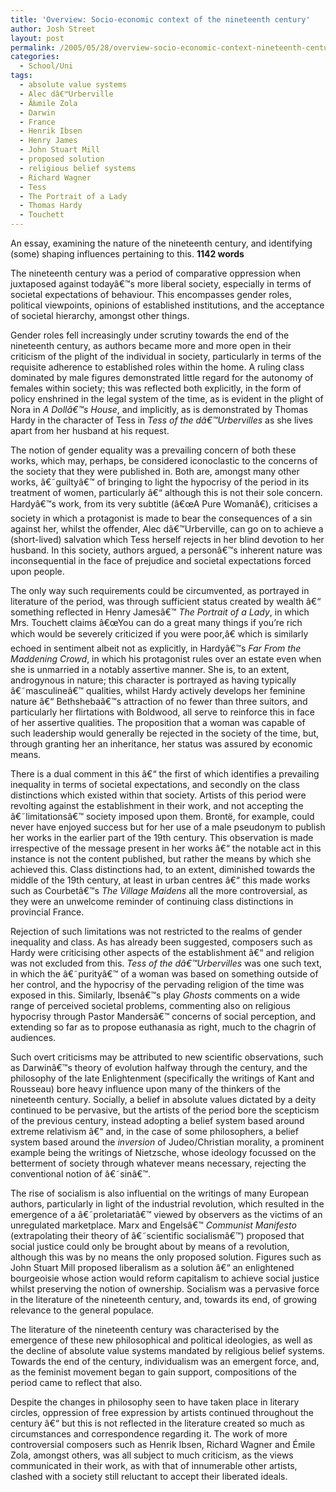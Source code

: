 ```yaml
---
title: 'Overview: Socio-economic context of the nineteenth century'
author: Josh Street
layout: post
permalink: /2005/05/28/overview-socio-economic-context-nineteenth-century/
categories:
  - School/Uni
tags:
  - absolute value systems
  - Alec dâ€™Urberville
  - Ã‰mile Zola
  - Darwin
  - France
  - Henrik Ibsen
  - Henry James
  - John Stuart Mill
  - proposed solution
  - religious belief systems
  - Richard Wagner
  - Tess
  - The Portrait of a Lady
  - Thomas Hardy
  - Touchett
---
```

An essay, examining the nature of the nineteenth century, and identifying (some) shaping influences pertaining to this. **1142 words**

The nineteenth century was a period of comparative oppression when juxtaposed against todayâ€™s more liberal society, especially in terms of societal expectations of behaviour. This encompasses gender roles, political viewpoints, opinions of established institutions, and the acceptance of societal hierarchy, amongst other things.

Gender roles fell increasingly under scrutiny towards the end of the nineteenth century, as authors became more and more open in their criticism of the plight of the individual in society, particularly in terms of the requisite adherence to established roles within the home. A ruling class dominated by male figures demonstrated little regard for the autonomy of females within society; this was reflected both explicitly, in the form of policy enshrined in the legal system of the time, as is evident in the plight of Nora in *A Dollâ€™s House*, and implicitly, as is demonstrated by Thomas Hardy in the character of Tess in *Tess of the dâ€™Urbervilles* as she lives apart from her husband at his request.

The notion of gender equality was a prevailing concern of both these works, which may, perhaps, be considered iconoclastic to the concerns of the society that they were published in. Both are, amongst many other works, â€˜guiltyâ€™ of bringing to light the hypocrisy of the period in its treatment of women, particularly â€“ although this is not their sole concern. Hardyâ€™s work, from its very subtitle (â€œA Pure Womanâ€), criticises a society in which a protagonist is made to bear the consequences of a sin against her, whilst the offender, Alec dâ€™Urberville, can go on to achieve a (short-lived) salvation which Tess herself rejects in her blind devotion to her husband. In this society, authors argued, a personâ€™s inherent nature was inconsequential in the face of prejudice and societal expectations forced upon people.

The only way such requirements could be circumvented, as portrayed in literature of the period, was through sufficient status created by wealth â€“ something reflected in Henry Jamesâ€™ *The Portrait of a Lady*, in which Mrs. Touchett claims â€œYou can do a great many things if you&#8217;re rich which would be severely criticized if you were poor,â€ which is similarly echoed in sentiment albeit not as explicitly, in Hardyâ€™s *Far From the Maddening Crowd*, in which his protagonist rules over an estate even when she is unmarried in a notably assertive manner. She is, to an extent, androgynous in nature; this character is portrayed as having typically â€˜masculineâ€™ qualities, whilst Hardy actively develops her feminine nature â€“ Bethshebaâ€™s attraction of no fewer than three suitors, and particularly her flirtations with Boldwood, all serve to reinforce this in face of her assertive qualities. The proposition that a woman was capable of such leadership would generally be rejected in the society of the time, but, through granting her an inheritance, her status was assured by economic means.

There is a dual comment in this â€“ the first of which identifies a prevailing inequality in terms of societal expectations, and secondly on the class distinctions which existed within that society. Artists of this period were revolting against the establishment in their work, and not accepting the â€˜limitationsâ€™ society imposed upon them. Bront&#235;, for example, could never have enjoyed success but for her use of a male pseudonym to publish her works in the earlier part of the 19th century. This observation is made irrespective of the message present in her works â€“ the notable act in this instance is not the content published, but rather the means by which she achieved this. Class distinctions had, to an extent, diminished towards the middle of the 19th century, at least in urban centres â€“ this made works such as Courbetâ€™s *The Village Maidens* all the more controversial, as they were an unwelcome reminder of continuing class distinctions in provincial France.

Rejection of such limitations was not restricted to the realms of gender inequality and class. As has already been suggested, composers such as Hardy were criticising other aspects of the establishment â€“ and religion was not excluded from this. *Tess of the dâ€™Urbervilles* was one such text, in which the â€˜purityâ€™ of a woman was based on something outside of her control, and the hypocrisy of the pervading religion of the time was exposed in this. Similarly, Ibsenâ€™s play *Ghosts* comments on a wide range of perceived societal problems, commenting also on religious hypocrisy through Pastor Mandersâ€™ concerns of social perception, and extending so far as to propose euthanasia as right, much to the chagrin of audiences.

Such overt criticisms may be attributed to new scientific observations, such as Darwinâ€™s theory of evolution halfway through the century, and the philosophy of the late Enlightenment (specifically the writings of Kant and Rousseau) bore heavy influence upon many of the thinkers of the nineteenth century. Socially, a belief in absolute values dictated by a deity continued to be pervasive, but the artists of the period bore the scepticism of the previous century, instead adopting a belief system based around extreme relativism â€“ and, in the case of some philosophers, a belief system based around the *inversion* of Judeo/Christian morality, a prominent example being the writings of Nietzsche, whose ideology focussed on the betterment of society through whatever means necessary, rejecting the conventional notion of â€˜sinâ€™.

The rise of socialism is also influential on the writings of many European authors, particularly in light of the industrial revolution, which resulted in the emergence of a â€˜proletariatâ€™ viewed by observers as the victims of an unregulated marketplace. Marx and Engelsâ€™ *Communist Manifesto* (extrapolating their theory of â€˜scientific socialismâ€™) proposed that social justice could only be brought about by means of a revolution, although this was by no means the only proposed solution. Figures such as John Stuart Mill proposed liberalism as a solution â€“ an enlightened bourgeoisie whose action would reform capitalism to achieve social justice whilst preserving the notion of ownership. Socialism was a pervasive force in the literature of the nineteenth century, and, towards its end, of growing relevance to the general populace.

The literature of the nineteenth century was characterised by the emergence of these new philosophical and political ideologies, as well as the decline of absolute value systems mandated by religious belief systems. Towards the end of the century, individualism was an emergent force, and, as the feminist movement began to gain support, compositions of the period came to reflect that also.

Despite the changes in philosophy seen to have taken place in literary circles, oppression of free expression by artists continued throughout the century â€“ but this is not reflected in the literature created so much as circumstances and correspondence regarding it. The work of more controversial composers such as Henrik Ibsen, Richard Wagner and &#201;mile Zola, amongst others, was all subject to much criticism, as the views communicated in their work, as with that of innumerable other artists, clashed with a society still reluctant to accept their liberated ideals.